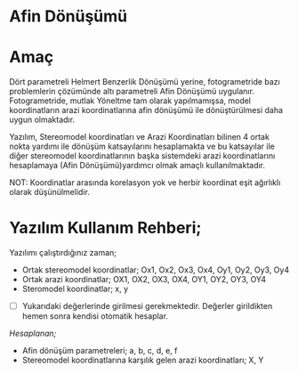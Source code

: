 # Afin Dönüşümü

**Amaç**
========
Dört parametreli Helmert Benzerlik Dönüşümü yerine, fotogrametride bazı problemlerin çözümünde altı parametreli Afin Dönüşümü uygulanır. Fotogrametride, mutlak Yöneltme tam olarak yapılmamışsa, model koordinatların arazi koordinatlarına  afin dönüşümü ile dönüştürülmesi daha uygun olmaktadır.

Yazılım, Stereomodel koordinatları ve Arazi Koordinatları bilinen 4 ortak nokta yardımı ile dönüşüm katsayılarını hesaplamakta ve bu katsayılar ile diğer stereomodel koordinatlarının başka sistemdeki arazi koordinatlarını hesaplamaya (Afin Dönüşümü)yardımcı olmak amaçlı kullanılmaktadır.

NOT: Koordinatlar arasında korelasyon yok ve herbir koordinat eşit ağırlıklı olarak düşünülmelidir.

**Yazılım Kullanım Rehberi;**
=============================
Yazılımı çalıştırdığınız zaman;

+ Ortak stereomodel koordinatlar; Ox1, Ox2, Ox3, Ox4, Oy1, Oy2, Oy3, Oy4
+ Ortak arazi koordinatlar; OX1, OX2, OX3, OX4, OY1, OY2, OY3, OY4
+ Steromodel koordinatlar; x, y
- [ ] Yukarıdaki değerlerinde girilmesi gerekmektedir. Değerler girildikten hemen sonra kendisi otomatik hesaplar.

*Hesaplanan;*
- Afin dönüşüm parametreleri; a, b, c, d, e, f
- Stereomodel koordinatlarına karşılık gelen arazi koordinatları; X, Y
